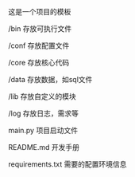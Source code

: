 这是一个项目的模板 

/bin 存放可执行文件 

/conf 存放配置文件

 /core 存放核心代码

 /data 存放数据，如sql文件

 /lib 存放自定义的模块 

/log 存放日志，需求等 

main.py 项目启动文件 

README.md 开发手册

 requirements.txt 需要的配置环境信息